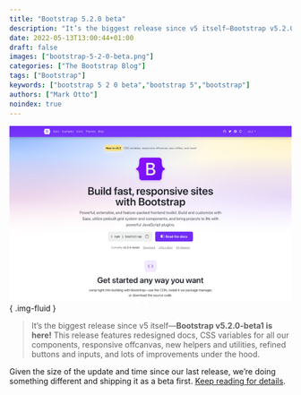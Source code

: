 ```yaml
---
title: "Bootstrap 5.2.0 beta"
description: "It’s the biggest release since v5 itself—Bootstrap v5.2.0-beta1 is here!"
date: 2022-05-13T13:00:44+01:00
draft: false
images: ["bootstrap-5-2-0-beta.png"]
categories: ["The Bootstrap Blog"]
tags: ["Bootstrap"]
keywords: ["bootstrap 5 2 0 beta","bootstrap 5","bootstrap"]
authors: ["Mark Otto"]
noindex: true
---
```


![Bootstrap 5 2 0 Beta](bootstrap-5-2-0-beta.png)
{ .img-fluid }

> It’s the biggest release since v5 itself—**Bootstrap v5.2.0-beta1 is here!** This release features redesigned docs, CSS variables for all our components, responsive offcanvas, new helpers and utilities, refined buttons and inputs, and lots of improvements under the hood.

Given the size of the update and time since our last release, we’re doing something different and shipping it as a beta first. [Keep reading for details](https://blog.getbootstrap.com/2022/05/13/bootstrap-5-2-0-beta/).